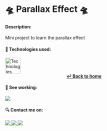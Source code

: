 # 🛸 Parallax Effect 🛸

#### Description: ####

Mini project to learn the parallax effect

#### 🔧 Technologies used: ####

<img src="https://skills.thijs.gg/icons?i=html,css,scss,js" alt="Technologies" height="50"/>

<div align="center">
  <a href="https://github.com/Devittor/practical-projects">
    <strong>↩ Back to home</strong>
  </a>
</div>

#### 🚀 See working: ####

<img src="https://media.giphy.com/media/v1.Y2lkPTc5MGI3NjExNDlkMjRmNGUyMzUwYWI2MGM0NmUzZTgxOWIxNGZkNGUxMTlmZGU3ZiZjdD1n/p9aLKSWfkL6hbkEynf/giphy.gif"/>

#### 🔍 Contact me on: ####
<div>
  <a href="https://www.instagram.com/jvittorgomes/" target="_blank">
    <img src="https://img.shields.io/badge/-Instagram-%23E4405F?style=for-the-badge&logo=instagram&logoColor=white" target="_blank">
  </a>
  <a href="mailto:devitor.contact@gmail.com"  target="_blank">
    <img src="https://img.shields.io/badge/Gmail-D14836?style=for-the-badge&logo=gmail&logoColor=white">
  </a>
  <a href="https://www.linkedin.com/in/vitor-gomes-dev/" target="_blank">
    <img src="https://img.shields.io/badge/-LinkedIn-%230077B5?style=for-the-badge&logo=linkedin&logoColor=white">
  </a>    
</div>